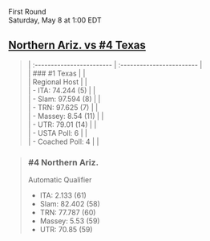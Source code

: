 First Round  
Saturday, May 8 at 1:00 EDT
## [Northern Ariz. vs #4 Texas](https://www.ncaa.com/game/5833385) 

> | :------------------------ | :------------------------ |  
> | ### #1 Texas              | |  
> | Regional Host             | |  
> | - ITA: 74.244 (5)         | |  
> | - Slam: 97.594 (8)        | |  
> | - TRN: 97.625 (7)         | |  
> | - Massey: 8.54 (11)       | |  
> | - UTR: 79.01 (14)         | |  
> | - USTA Poll: 6            | |  
> | - Coached Poll: 4         | |  

> ### #4 Northern Ariz.  
> Automatic Qualifier  
> - ITA: 2.133 (61)  
> - Slam: 82.402 (58)  
> - TRN: 77.787 (60)  
> - Massey: 5.53 (59)  
> - UTR: 70.85 (59)  